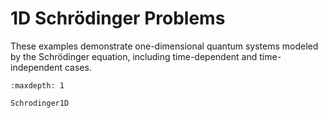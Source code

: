 # 1D Schrödinger Problems

These examples demonstrate one-dimensional quantum systems modeled by the Schrödinger equation, including time-dependent and time-independent cases.

```{toctree}
:maxdepth: 1

Schrodinger1D
``` 
